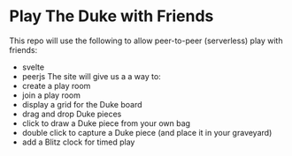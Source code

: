 # Play The Duke with Friends
This repo will use the following to allow peer-to-peer (serverless) play with friends:
  - svelte
  - peerjs
The site will give us a a way to:
  - create a play room
  - join a play room
  - display a grid for the Duke board
  - drag and drop Duke pieces
  - click to draw a Duke piece from your own bag
  - double click to capture a Duke piece (and place it in your graveyard)
  - add a Blitz clock for timed play
